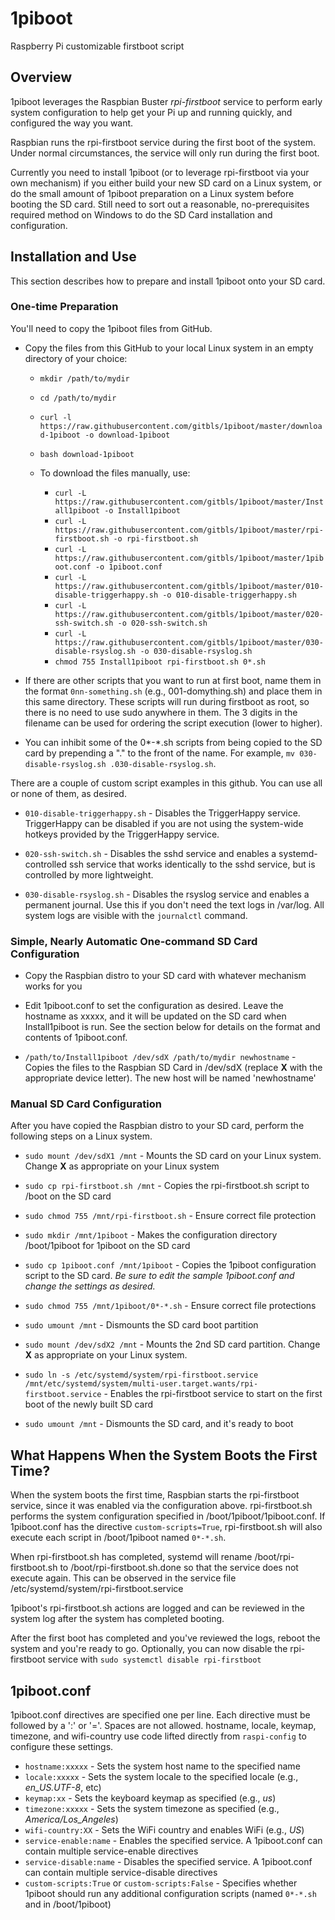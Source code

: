 # 1piboot
Raspberry Pi customizable firstboot script

## Overview

1piboot leverages the Raspbian Buster *rpi-firstboot* service to perform early system configuration to help get your Pi up and running quickly, and configured the way you want.

Raspbian runs the rpi-firstboot service during the first boot of the system. Under normal circumstances, the service will only run during the first boot.

Currently you need to install 1piboot (or to leverage rpi-firstboot via your own mechanism) if you either build your new SD card on a Linux system, or do the small amount of 1piboot preparation on a Linux system before booting the SD card. Still need to sort out a reasonable, no-prerequisites required method on Windows to do the SD Card installation and     configuration.

## Installation and Use

This section describes how to prepare and install 1piboot onto your SD card.

### One-time Preparation

You'll need to copy the 1piboot files from GitHub.

* Copy the files from this GitHub to your local Linux system in an empty directory of your choice: 

    * `mkdir /path/to/mydir`
    * `cd /path/to/mydir`
    * `curl -l https://raw.githubusercontent.com/gitbls/1piboot/master/download-1piboot -o download-1piboot`
    * `bash download-1piboot`

    * To download the files manually, use:
        * `curl -L https://raw.githubusercontent.com/gitbls/1piboot/master/Install1piboot -o Install1piboot`
        * `curl -L https://raw.githubusercontent.com/gitbls/1piboot/master/rpi-firstboot.sh -o rpi-firstboot.sh`
        * `curl -L https://raw.githubusercontent.com/gitbls/1piboot/master/1piboot.conf -o 1piboot.conf`
        * `curl -L https://raw.githubusercontent.com/gitbls/1piboot/master/010-disable-triggerhappy.sh -o 010-disable-triggerhappy.sh`
        * `curl -L https://raw.githubusercontent.com/gitbls/1piboot/master/020-ssh-switch.sh -o 020-ssh-switch.sh`
        * `curl -L https://raw.githubusercontent.com/gitbls/1piboot/master/030-disable-rsyslog.sh -o 030-disable-rsyslog.sh`
        * `chmod 755 Install1piboot rpi-firstboot.sh 0*.sh`

* If there are other scripts that you want to run at first boot, name them in the format `0nn-something.sh` (e.g., 001-domything.sh) and place them in this same directory. These scripts will run during firstboot as root, so there is no need to use sudo anywhere in them. The 3 digits in the filename can be used for ordering the script execution (lower to higher).

* You can inhibit some of the 0*-*.sh scripts from being copied to the SD card by prepending a "." to the front of the name. For example, `mv 030-disable-rsyslog.sh .030-disable-rsyslog.sh`.

There are a couple of custom script examples in this github. You can use all or none of them, as desired.

* `010-disable-triggerhappy.sh` - Disables the TriggerHappy service. TriggerHappy can be disabled if you are not using the system-wide hotkeys provided by the TriggerHappy service.

* `020-ssh-switch.sh` - Disables the sshd service and enables a systemd-controlled ssh service that works identically to the sshd service, but is controlled by more lightweight.

* `030-disable-rsyslog.sh` - Disables the rsyslog service and enables a permanent journal. Use this if you don't need the text logs in /var/log. All system logs are visible with the `journalctl` command.

### Simple, Nearly Automatic One-command SD Card Configuration

* Copy the Raspbian distro to your SD card with whatever mechanism works for you
* Edit 1piboot.conf to set the configuration as desired. Leave the hostname as xxxxx, and it will be updated on the SD card when Install1piboot is run. See the section below for details on the format and contents of 1piboot.conf.

* `/path/to/Install1piboot /dev/sdX /path/to/mydir newhostname` - Copies the files to the Raspbian SD Card in /dev/sdX (replace **X** with the appropriate device letter). The new host will be named 'newhostname'

### Manual SD Card Configuration

After you have copied the Raspbian distro to your SD card, perform the following steps on a Linux system. 

* `sudo mount /dev/sdX1 /mnt` - Mounts the SD card on your Linux system. Change **X** as appropriate on your Linux system

* `sudo cp rpi-firstboot.sh /mnt` - Copies the rpi-firstboot.sh script to /boot on the SD card

* `sudo chmod 755 /mnt/rpi-firstboot.sh` - Ensure correct file protection

* `sudo mkdir /mnt/1piboot` - Makes the configuration directory /boot/1piboot for 1piboot on the SD card

* `sudo cp 1piboot.conf /mnt/1piboot` - Copies the 1piboot configuration script to the SD card. *Be sure to edit the sample 1piboot.conf and change the settings as desired.*

* `sudo chmod 755 /mnt/1piboot/0*-*.sh` - Ensure correct file protections

* `sudo umount /mnt` - Dismounts the SD card boot partition

* `sudo mount /dev/sdX2 /mnt` - Mounts the 2nd SD card partition. Change **X** as appropriate on your Linux system.

* `sudo ln -s /etc/systemd/system/rpi-firstboot.service /mnt/etc/systemd/system/multi-user.target.wants/rpi-firstboot.service` - Enables the rpi-firstboot service to start on the first boot of the newly built SD card

* `sudo umount /mnt` - Dismounts the SD card, and it's ready to boot

## What Happens When the System Boots the First Time?

When the system boots the first time, Raspbian starts the rpi-firstboot service, since it was enabled via the configuration above. rpi-firstboot.sh performs the system configuration specified in /boot/1piboot/1piboot.conf. If 1piboot.conf has the directive `custom-scripts=True`, rpi-firstboot.sh will also execute each script in /boot/1piboot named `0*-*.sh`.

When rpi-firstboot.sh has completed, systemd will rename /boot/rpi-firstboot.sh to /boot/rpi-firstboot.sh.done so that the service does not execute again. This can be observed in the service file /etc/systemd/system/rpi-firstboot.service

1piboot's rpi-firstboot.sh actions are logged and can be reviewed in the system log after the system has completed booting.

After the first boot has completed and you've reviewed the logs, reboot the system and you're ready to go. Optionally, you can now disable the rpi-firstboot service with `sudo systemctl disable rpi-firstboot`

## 1piboot.conf

1piboot.conf directives are specified one per line. Each directive must be followed by a ':' or '='. Spaces are not allowed. hostname, locale, keymap, timezone, and wifi-country use code lifted directly from `raspi-config` to configure these settings.

* `hostname:xxxxx` - Sets the system host name to the specified name
* `locale:xxxxx` - Sets the system locale to the specified locale (e.g., *en_US.UTF-8*, etc)
* `keymap:xx` - Sets the keyboard keymap as specified (e.g., *us*)
* `timezone:xxxxx` - Sets the system timezone as specified (e.g., *America/Los_Angeles*)
* `wifi-country:XX` - Sets the WiFi country and enables WiFi (e.g., *US*)
* `service-enable:name` - Enables the specified service. A 1piboot.conf can contain multiple service-enable directives
* `service-disable:name` - Disables the specified service. A 1piboot.conf can contain multiple service-disable directives
* `custom-scripts:True` or `custom-scripts:False` - Specifies whether 1piboot should run any additional configuration scripts (named `0*-*.sh` and in /boot/1piboot)
